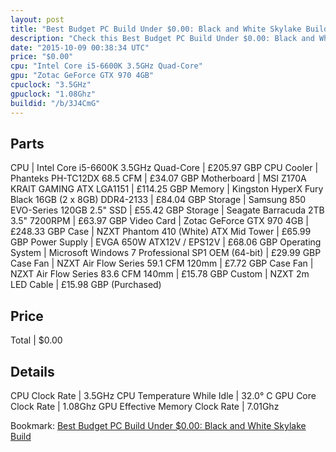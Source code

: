 ```yaml
---
layout: post
title: "Best Budget PC Build Under $0.00: Black and White Skylake Build"
description: "Check this Best Budget PC Build Under $0.00: Black and White Skylake Build. CPU: Intel Core i5-6600K 3.5GHz Quad-Core, CPU Cooler: Phanteks PH-TC12DX 68.5 CFM, Motherboard"
date: "2015-10-09 00:38:34 UTC"
price: "$0.00"
cpu: "Intel Core i5-6600K 3.5GHz Quad-Core"
gpu: "Zotac GeForce GTX 970 4GB"
cpuclock: "3.5GHz"
gpuclock: "1.08Ghz"
buildid: "/b/3J4CmG"
---
```


## Parts

CPU | Intel Core i5-6600K 3.5GHz Quad-Core | £205.97 GBP
CPU Cooler | Phanteks PH-TC12DX 68.5 CFM | £34.07 GBP
Motherboard | MSI Z170A KRAIT GAMING ATX LGA1151 | £114.25 GBP
Memory | Kingston HyperX Fury Black 16GB (2 x 8GB) DDR4-2133 | £84.04 GBP
Storage | Samsung 850 EVO-Series 120GB 2.5" SSD | £55.42 GBP
Storage | Seagate Barracuda 2TB 3.5" 7200RPM | £63.97 GBP
Video Card | Zotac GeForce GTX 970 4GB | £248.33 GBP
Case | NZXT Phantom 410 (White) ATX Mid Tower | £65.99 GBP
Power Supply | EVGA 650W ATX12V / EPS12V | £68.06 GBP
Operating System | Microsoft Windows 7 Professional SP1 OEM (64-bit) | £29.99 GBP
Case Fan | NZXT Air Flow Series 59.1 CFM 120mm | £7.72 GBP
Case Fan | NZXT Air Flow Series 83.6 CFM 140mm | £15.78 GBP
Custom | NZXT 2m LED Cable | £15.98 GBP (Purchased)

## Price

Total | $0.00

## Details

CPU Clock Rate | 3.5GHz
CPU Temperature While Idle | 32.0° C
GPU Core Clock Rate | 1.08Ghz
GPU Effective Memory Clock Rate | 7.01Ghz

Bookmark: [Best Budget PC Build Under $0.00: Black and White Skylake Build](http://pcbuilders.github.io/2015/10/09/best-budget-pc-build-under-0-dollars-dot-00-black-and-white-skylake-build/)